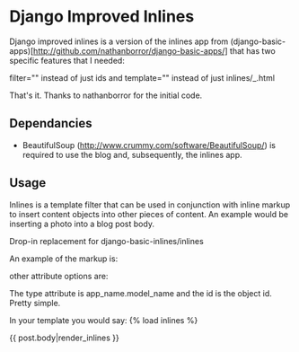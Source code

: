 Django Improved Inlines
=======================

Django improved inlines is a version of the inlines app from (django-basic-apps)[http://github.com/nathanborror/django-basic-apps/] that has two specific features that I needed:

filter="" instead of just ids
and template="" instead of just inlines/<app>_<model>.html
	
That's it. Thanks to nathanborror for the initial code.

Dependancies
------------

* BeautifulSoup (http://www.crummy.com/software/BeautifulSoup/) is required to use the blog and, subsequently, the inlines app.

Usage
-----

Inlines is a template filter that can be used in
conjunction with inline markup to insert content objects
into other pieces of content. An example would be inserting
a photo into a blog post body.

Drop-in replacement for django-basic-inlines/inlines

An example of the markup is:
    <inline type="calendar.event" filter="date__gte=today" template="calendar/event_inline.html" />

other attribute options are:
	<inline type="app.model" id="<some pk>"  class="some_class_passed_to_template"/>
	<inline type="app.model" ids="<some pk>,<some other pk>" />


The type attribute is app_name.model_name and the id is
the object id. Pretty simple.

In your template you would say:
   {% load inlines %}

   {{ post.body|render_inlines }}


